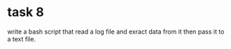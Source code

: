 # task 8
write a bash script that read a log file and exract data from it then pass it to a text file.
